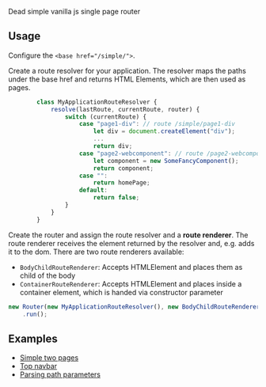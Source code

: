 Dead simple vanilla js single page router

## Usage
Configure the `<base href="/simple/">`.

Create a route resolver for your application.
The resolver maps the paths under the base href and returns HTML Elements, which are then used as pages.
~~~js
        class MyApplicationRouteResolver {
            resolve(lastRoute, currentRoute, router) {
                switch (currentRoute) {
                    case "page1-div": // route /simple/page1-div
                        let div = document.createElement("div");
                        ...
                        return div;
                    case "page2-webcomponent": // route /page2-webcomponent
                        let component = new SomeFancyComponent();
                        return component;
                    case "":
                        return homePage;
                    default:
                        return false;
                }
            }
        }
~~~
Create the router and assign the route resolver and a __route renderer__.
The route renderer receives the element returned by the resolver and, e.g. adds it to the dom.
There are two route renderers available:
* `BodyChildRouteRenderer`: Accepts HTMLElement and places them as child of the body
* `ContainerRouteRenderer`: Accepts HTMLElement and places inside a container element, which is handed via constructor parameter

~~~js
new Router(new MyApplicationRouteResolver(), new BodyChildRouteRenderer())
    .run();
~~~

## Examples
* [Simple two pages](./simple/index.html)
* [Top navbar](./constant-nav/index.html)
* [Parsing path parameters](./path-parameter/index.html)